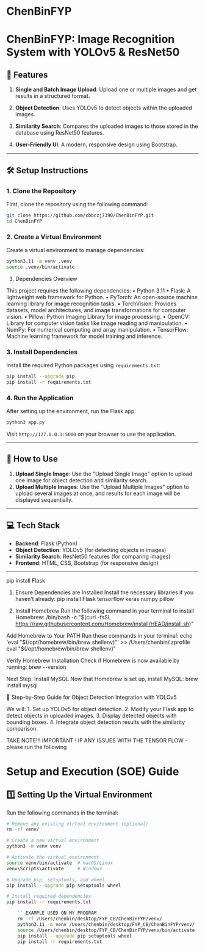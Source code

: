 # ChenBinFYP


# ChenBinFYP: Image Recognition System with YOLOv5 & ResNet50

## 🚀 Features

1. **Single and Batch Image Upload**: Upload one or multiple images and get results in a structured format.

2. **Object Detection**: Uses YOLOv5 to detect objects within the uploaded images.

3. **Similarity Search**: Compares the uploaded images to those stored in the database using ResNet50 features.

4. **User-Friendly UI**: A modern, responsive design using Bootstrap.

---

## 🛠️ Setup Instructions

### 1. Clone the Repository
First, clone the repository using the following command:

```bash
git clone https://github.com/cbbczj7390/ChenBinFYP.git
cd ChenBinFYP
```

### 2. Create a Virtual Environment
Create a virtual environment to manage dependencies:

```bash
python3.11 -m venv .venv
source .venv/bin/activate
```
3. Dependencies Overview

This project requires the following dependencies:
	•	Python 3.11
	•	Flask: A lightweight web framework for Python.
	•	PyTorch: An open-source machine learning library for image recognition tasks.
	•	TorchVision: Provides datasets, model architectures, and image transformations for computer vision.
	•	Pillow: Python Imaging Library for image processing.
	•	OpenCV: Library for computer vision tasks like image reading and manipulation.
	•	NumPy: For numerical computing and array manipulation.
	•	TensorFlow: Machine learning framework for model training and inference.
	
### 3. Install Dependencies
Install the required Python packages using `requirements.txt`:

```bash
pip install --upgrade pip
pip install -r requirements.txt
```

### 4. Run the Application
After setting up the environment, run the Flask app:

```bash
python3 app.py
```

Visit `http://127.0.0.1:5000` on your browser to use the application.

---

## 📝 How to Use

1. **Upload Single Image**: Use the "Upload Single Image" option to upload one image for object detection and similarity search.
2. **Upload Multiple Images**: Use the "Upload Multiple Images" option to upload several images at once, and results for each image will be displayed sequentially.

---

## 💻 Tech Stack

- **Backend**: Flask (Python)
- **Object Detection**: YOLOv5 (for detecting objects in images)
- **Similarity Search**: ResNet50 features (for comparing images)
- **Frontend**: HTML, CSS, Bootstrap (for responsive design)

---




pip install Flask

1. Ensure Dependencies are Installed
Install the necessary libraries if you haven’t already:
pip install Flask tensorflow keras numpy pillow

1. Install Homebrew
Run the following command in your terminal to install Homebrew:
/bin/bash -c "$(curl -fsSL https://raw.githubusercontent.com/Homebrew/install/HEAD/install.sh)"

Add Homebrew to Your PATH
Run these commands in your terminal:
echo 'eval "$(/opt/homebrew/bin/brew shellenv)"' >> /Users/chenbin/.zprofile
eval "$(/opt/homebrew/bin/brew shellenv)"

Verify Homebrew Installation
Check if Homebrew is now available by running:
brew --version

Next Step: Install MySQL
Now that Homebrew is set up, install MySQL:
brew install mysql


🚀 Step-by-Step Guide for Object Detection Integration with YOLOv5

We will:
	1.	Set up YOLOv5 for object detection.
	2.	Modify your Flask app to detect objects in uploaded images.
	3.	Display detected objects with bounding boxes.
	4.	Integrate object detection results with the similarity comparison.





TAKE NOTE!!! IMPORTANT !
IF ANY ISSUES WITH THE TENSOR FLOW - please run the following

# Setup and Execution (SOE) Guide

## 1️⃣ Setting Up the Virtual Environment

Run the following commands in the terminal:

```sh
# Remove any existing virtual environment (optional)
rm -rf venv/

# Create a new virtual environment
python3 -m venv venv

# Activate the virtual environment
source venv/bin/activate  # macOS/Linux
venv\Scripts\activate     # Windows

# Upgrade pip, setuptools, and wheel
pip install --upgrade pip setuptools wheel

# Install required dependencies
pip install -r requirements.txt

	`` EXAMPLE USED ON MY PROGRAM
	rm -rf /Users/chenbin/desktop/FYP_CB/ChenBinFYP/venv/
	python3.11 -m venv /Users/chenbin/desktop/FYP_CB/ChenBinFYP/venv/
	source /Users/chenbin/desktop/FYP_CB/ChenBinFYP/venv/bin/activate
	pip install --upgrade pip setuptools wheel
	pip install -r requirements.txt
